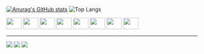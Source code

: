 
[![Anurag's GitHub stats](https://github-readme-stats.vercel.app/api?username=luhenrisouza&theme=dracula)](https://github.com/anuraghazra/github-readme-stats)
![Top Langs](https://github-readme-stats.vercel.app/api/top-langs/?username=luhenrisouza&layout=compact&theme=dracula)
<div>
<img height="30px" width="40px" src="https://cdn.jsdelivr.net/gh/devicons/devicon/icons/html5/html5-original.svg" />
<img height="30px" width="40px" src="https://cdn.jsdelivr.net/gh/devicons/devicon/icons/css3/css3-original.svg" />
<img height="30px" width="40px" src="https://cdn.jsdelivr.net/gh/devicons/devicon/icons/javascript/javascript-original.svg" />
<img height="30px" width="40px" src="https://cdn.jsdelivr.net/gh/devicons/devicon/icons/typescript/typescript-original.svg" />     
<img height="30px" width="40px" src="https://cdn.jsdelivr.net/gh/devicons/devicon/icons/bootstrap/bootstrap-original.svg"/>
<img height="30px" width="40px" src="https://cdn.jsdelivr.net/gh/devicons/devicon/icons/php/php-original.svg">
<img height="30px" width="40px" src="https://cdn.jsdelivr.net/gh/devicons/devicon/icons/laravel/laravel-plain.svg" />    
<img  height="30px" width="40px" src="https://cdn.jsdelivr.net/gh/devicons/devicon/icons/csharp/csharp-original.svg" />
          
  
</div>         
          
<hr>
<div>
<a href="https://instagram.com/luwiz__" target="_blank"><img loading="lazy" src="https://img.shields.io/badge/-Instagram-%23E4405F?style=for-the-badge&logo=instagram&logoColor=white" target="_blank"></a>
<a href = "mailto:luizhapsouza@gmail.com"><img loading="lazy" src="https://img.shields.io/badge/Gmail-D14836?style=for-the-badge&logo=gmail&logoColor=white" target="_blank"></a>
<a href="https://www.linkedin.com/in/luiz-henrique-aparecido-de-souza-699ab91ba" target="_blank"><img loading="lazy" src="https://img.shields.io/badge/-LinkedIn-%230077B5?style=for-the-badge&logo=linkedin&logoColor=white" target="_blank"></a>   
</div>
